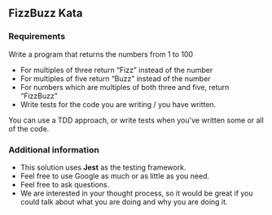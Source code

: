 ## FizzBuzz Kata

### Requirements
Write a program that returns the numbers from 1 to 100​
- For multiples of three return “Fizz” instead of the number​
- For multiples of five return “Buzz”​ instead of the number
- For numbers which are multiples of both three and five, return “FizzBuzz”
- Write tests for the code you are writing / you have written.

You can use a TDD approach, or write tests when you've written some or all of the code.

### Additional information
- This solution uses **Jest** as the testing framework.
- Feel free to use Google as much or as little as you need.
- Feel free to ask questions.
- We are interested in your thought process, so it would be great if you could talk about what you are doing
and why you are doing it.